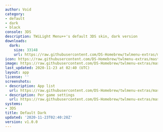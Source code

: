 ```yaml
---
author: Void
category:
- default
- dark
- black
console: 3DS
description: TWiLight Menu++'s default 3DS skin, dark version
downloads:
  dark:
    size: 33148
    url: https://raw.githubusercontent.com/DS-Homebrew/twlmenu-extras/master/s/TWiLightMenu/3dsmenu/themes/dark.7z
icon: https://raw.githubusercontent.com/DS-Homebrew/twlmenu-extras/master/s/TWiLightMenu/3dsmenu/themes/meta/dark/icon.png
image: https://raw.githubusercontent.com/DS-Homebrew/twlmenu-extras/master/s/TWiLightMenu/3dsmenu/themes/meta/dark/icon.png
last_updated: 2020-11-23 at 02:40 (UTC)
layout: app
license: ''
screenshots:
- description: App list
  url: https://raw.githubusercontent.com/DS-Homebrew/twlmenu-extras/master/s/TWiLightMenu/3dsmenu/themes/meta/dark/screenshots/app-list.png
- description: Per game settings
  url: https://raw.githubusercontent.com/DS-Homebrew/twlmenu-extras/master/s/TWiLightMenu/3dsmenu/themes/meta/dark/screenshots/per-game-settings.png
systems:
- 3DS
title: Default Dark
updated: '2020-11-23T02:40:28Z'
version: v1.0.0
---
```

